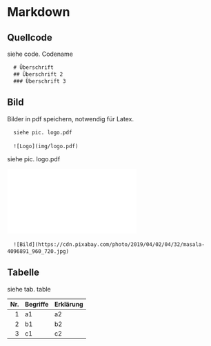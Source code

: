 # Markdown

<!--ju - Letztes Update: 6-Apr-19  -->

## Quellcode

siehe code. Codename

~~~
  # Überschrift
  ## Überschrift 2
  ### Überschrift 3
~~~

## Bild

Bilder in pdf speichern, notwendig für Latex.

~~~
  siehe pic. logo.pdf

  ![Logo](img/logo.pdf)
~~~

siehe pic. logo.pdf

![Logo](img/logo.pdf)

~~~
  ![Bild](https://cdn.pixabay.com/photo/2019/04/02/04/32/masala-4096891_960_720.jpg)
~~~

## Tabelle

siehe tab. table

|**Nr.**|**Begriffe**|**Erklärung**|
|------:|:-----------|:------------|
| 1     | a1         | a2		   		 |
| 2     | b1         | b2		       |
| 3     | c1         | c2		       |
